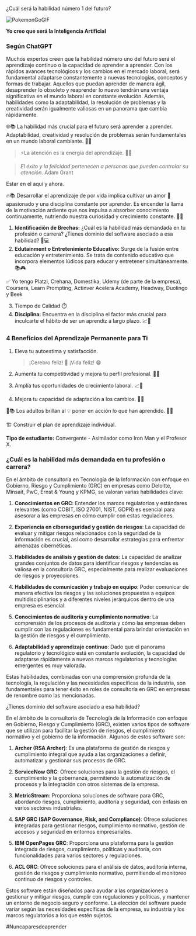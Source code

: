 
¿Cuál será la habilidad número 1 del futuro?

![PokemonGoGIF](https://github.com/Freddy875/Desarrolla-una-mentalidad-de-Aprendizaje/assets/60365437/0a553fec-3315-48df-86f0-a9acbe4c9fcc)


**Yo creo que será la Inteligencia Artificial** 

### Según ChatGPT 

Muchos expertos creen que la habilidad número uno del futuro será el aprendizaje continuo o la capacidad de aprender a aprender. Con los rápidos avances tecnológicos y los cambios en el mercado laboral, será fundamental adaptarse constantemente a nuevas tecnologías, conceptos y formas de trabajar. Aquellos que puedan aprender de manera ágil, desaprender lo obsoleto y reaprender lo nuevo tendrán una ventaja significativa en el mundo laboral en constante evolución. Además, habilidades como la adaptabilidad, la resolución de problemas y la creatividad serán igualmente valiosas en un panorama que cambia rápidamente.

🌐📚 La habilidad más crucial para el futuro será aprender a aprender. Adaptabilidad, creatividad y resolución de problemas serán fundamentales en un mundo laboral cambiante. 🚀🧠

> ⚡La atención es la energía del aprendizaje.  🧠💡

> *El éxito y la felicidad pertenecen a personas que pueden controlar su atención.* Adam Grant  

Estar en el aquí y ahora. 

🔥📚 Desarrollar el aprendizaje de por vida 
implica cultivar un amor 💖 apasionado y una disciplina constante por aprender. Es encender la llama de la motivación ardiente que nos impulsa a absorber conocimiento continuamente, nutriendo nuestra curiosidad y crecimiento constante. 🌱🧠

1. **Identificación de Brechas:** ¿Cuál es la habilidad más demandada en tu profesión o carrera? ¿Tienes dominio del software asociado a esa habilidad? 🎯💻
2. **Edutainment o Entretenimiento Educativo:** Surge de la fusión entre educación y entretenimiento. Se trata de contenido educativo que incorpora elementos lúdicos para educar y entretener simultáneamente. 📚🎮

✅ Yo tengo Platzi, Crehana, Domestika, Udemy (de parte de la empresa), Coursera, Learn Prompting, Actinver Acelera Academy, Headway, Duolingo y Beek

3. Tiempo de Calidad ⏱️
4. **Disciplina:** Encuentra en la disciplina el factor más crucial para inculcarte el hábito de ser un aprendiz a largo plazo. 📈🧠
 
### 4 Beneficios del Aprendizaje Permanente para Ti

1. Eleva tu autoestima y satisfacción.

   > ¡Cerebro feliz! 🧠 ¡Vida feliz! 😁

2. Aumenta tu competitividad y mejora tu perfil profesional. 🚀💼

3. Amplía tus oportunidades de crecimiento laboral. 📈🌱

4. Mejora tu capacidad de adaptación a los cambios. 🔄🎯

🧠📚 Los adultos brillan al 💡 poner en acción lo que han aprendido. 💪🌟

🏗️ Construir el plan de aprendizaje individual. 

**Tipo de estudiante:** Convergente - Asimilador como Iron Man y el Profesor X.

### ¿Cuál es la habilidad más demandada en tu profesión o carrera?

En el ámbito de consultoría en Tecnología de la Información con enfoque en Gobierno, Riesgo y Cumplimiento (GRC) en empresas como Deloitte, Minsait, PwC, Ernst & Young y KPMG, se valoran varias habilidades clave:

1. **Conocimientos en GRC**: Entender los marcos regulatorios y estándares relevantes (como COBIT, ISO 27001, NIST, GDPR) es esencial para asesorar a las empresas en cómo cumplir con estas regulaciones.

2. **Experiencia en ciberseguridad y gestión de riesgos**: La capacidad de evaluar y mitigar riesgos relacionados con la seguridad de la información es crucial, así como desarrollar estrategias para enfrentar amenazas cibernéticas.

3. **Habilidades de análisis y gestión de datos**: La capacidad de analizar grandes conjuntos de datos para identificar riesgos y tendencias es valiosa en la consultoría GRC, especialmente para realizar evaluaciones de riesgos y proyecciones.

4. **Habilidades de comunicación y trabajo en equipo**: Poder comunicar de manera efectiva los riesgos y las soluciones propuestas a equipos multidisciplinarios y a diferentes niveles jerárquicos dentro de una empresa es esencial.

5. **Conocimientos de auditoría y cumplimiento normativo**: La comprensión de los procesos de auditoría y cómo las empresas deben cumplir con las regulaciones es fundamental para brindar orientación en la gestión de riesgos y el cumplimiento.

6. **Adaptabilidad y aprendizaje continuo**: Dado que el panorama regulatorio y tecnológico está en constante evolución, la capacidad de adaptarse rápidamente a nuevos marcos regulatorios y tecnologías emergentes es muy valorada.

Estas habilidades, combinadas con una comprensión profunda de la tecnología, la regulación y las necesidades específicas de la industria, son fundamentales para tener éxito en roles de consultoría en GRC en empresas de renombre como las mencionadas.


¿Tienes dominio del software asociado a esa habilidad?

En el ámbito de la consultoría de Tecnología de la Información con enfoque en Gobierno, Riesgo y Cumplimiento (GRC), existen varios tipos de software que se utilizan para facilitar la gestión de riesgos, el cumplimiento normativo y el gobierno de la información. Algunos de estos software son:

1. **Archer (RSA Archer)**: Es una plataforma de gestión de riesgos y cumplimiento integral que ayuda a las organizaciones a definir, automatizar y gestionar sus procesos de GRC.

2. **ServiceNow GRC**: Ofrece soluciones para la gestión de riesgos, el cumplimiento y la gobernanza, permitiendo la automatización de procesos y la integración con otros sistemas de la empresa.

3. **MetricStream**: Proporciona soluciones de software para GRC, abordando riesgos, cumplimiento, auditoría y seguridad, con énfasis en varios sectores industriales.

4. **SAP GRC (SAP Governance, Risk, and Compliance)**: Ofrece soluciones integradas para gestionar riesgos, cumplimiento normativo, gestión de accesos y seguridad en entornos empresariales.

5. **IBM OpenPages GRC**: Proporciona una plataforma para la gestión integrada de riesgos, cumplimiento, políticas y auditoría, con funcionalidades para varios sectores y regulaciones.

6. **ACL GRC**: Ofrece soluciones para el análisis de datos, auditoría interna, gestión de riesgos y cumplimiento normativo, permitiendo el monitoreo continuo de riesgos y controles.

Estos software están diseñados para ayudar a las organizaciones a gestionar y mitigar riesgos, cumplir con regulaciones y políticas, y mantener un entorno de negocio seguro y conforme. La elección del software puede variar según las necesidades específicas de la empresa, su industria y los marcos regulatorios a los que estén sujetos.

#Nuncaparesdeaprender 



























































